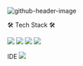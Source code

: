 ![github-header-image](https://user-images.githubusercontent.com/101182303/226663043-d63daf3f-f7da-497c-b93f-22f4333193ee.png)

🛠 Tech Stack 🛠  

<img src="https://img.shields.io/badge/Java-007396?style=flat&logo=Java&logoColor=white"/></a> <img src="https://img.shields.io/badge/Python-3776AB?style=flat&logo=Python&logoColor=white"/></a> <img src="https://img.shields.io/badge/C-A8B9CC?style=flat&logo=C&logoColor=white"/></a> <img src="https://img.shields.io/badge/R-276DC3?style=flat&logo=R&logoColor=white"/></a>  

IDE
<img src="https://img.shields.io/badge/RStudio-75AADB?style=flat&logo=RStudio&logoColor=white"/></a>
